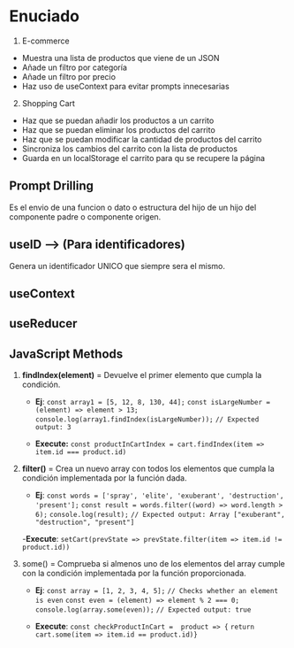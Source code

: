 # Enuciado

1. E-commerce

* Muestra una lista de productos que viene de un JSON
* Añade un filtro por categoría
* Añade un filtro por precio
* Haz uso de useContext para evitar prompts innecesarias

2. Shopping Cart

- Haz que se puedan añadir los productos a un carrito
- Haz que se puedan eliminar los productos del carrito
- Haz que se puedan modificar la cantidad de productos del carrito
- Sincroniza los cambios del carrito con la lista de productos
- Guarda en un localStorage el carrito para qu se recupere la página


## Prompt Drilling

Es el envio de una funcion o dato o estructura del hijo de un hijo del componente padre o componente origen.

## useID --> (Para identificadores)

Genera un identificador UNICO que siempre sera el mismo.

## useContext

## useReducer

## JavaScript Methods
1. **findIndex(element)** = Devuelve el primer elemento que cumpla la condición.
    - **Ej**:   `const array1 = [5, 12, 8, 130, 44];`
                `const isLargeNumber = (element) => element > 13;`
                `console.log(array1.findIndex(isLargeNumber));`
                `// Expected output: 3`

    - **Execute:** `const productInCartIndex = cart.findIndex(item => item.id === product.id)`

2. **filter()** = Crea un nuevo array con todos los elementos que cumpla la condición implementada por la función dada.

    - **Ej**:   `const words = ['spray', 'elite', 'exuberant', 'destruction', 'present'];`
                `const result = words.filter((word) => word.length > 6);`
                `console.log(result);`
                `// Expected output: Array ["exuberant", "destruction", "present"]`
    
    -**Execute**: `setCart(prevState => prevState.filter(item => item.id != product.id))`

3. some() = Comprueba si almenos uno de los elementos del array cumple con la condición implementada por la función proporcionada.
    - **Ej**:   `const array = [1, 2, 3, 4, 5];`
                `// Checks whether an element is even`
                `const even = (element) => element % 2 === 0;`
                `console.log(array.some(even));`
                `// Expected output: true`

    - **Execute**:  `const checkProductInCart =  product => {`
                    `return cart.some(item => item.id == product.id)}`
     
